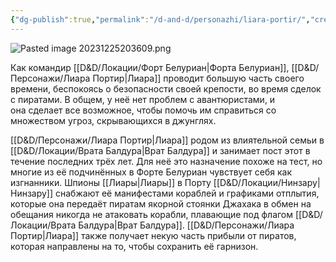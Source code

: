 ```yaml
---
{"dg-publish":true,"permalink":"/d-and-d/personazhi/liara-portir/","created":"2023-12-04T11:03:58.000+04:00","updated":"2024-02-05T22:02:25.480+04:00"}
---
```


![Pasted image 20231225203609.png](/img/user/img/Pasted%20image%2020231225203609.png)

Как командир [[D&D/Локации/Форт Белуриан\|Форта Белуриан]], [[D&D/Персонажи/Лиара Портир\|Лиара]] проводит большую часть своего времени, беспокоясь о безопасности своей крепости, во время сделок с пиратами. В общем, у неё нет проблем с авантюристами, и она сделает все возможное, чтобы помочь им справиться со множеством угроз, скрывающихся в джунглях.

[[D&D/Персонажи/Лиара Портир\|Лиара]] родом из влиятельной семьи в [[D&D/Локации/Врата Балдура\|Врат Балдура]] и занимает пост этот в течение последних трёх лет. Для неё это назначение похоже на тест, но многие из её подчинённых в Форте Белуриан чувствует себя как изгнанники. Шпионы [[Лиары\|Лиары]] в Порту [[D&D/Локации/Нинзару\|Нинзару]] снабжают её манифестами кораблей и графиками отплытия, которые она передаёт пиратам якорной стоянки Джахака в обмен на обещания никогда не атаковать корабли, плавающие под флагом [[D&D/Локации/Врата Балдура\|Врат Балдура]]. [[D&D/Персонажи/Лиара Портир\|Лиара]] также получает некую часть прибыли от пиратов, которая направлены на то, чтобы сохранить её гарнизон.